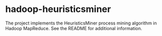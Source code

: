 hadoop-heuristicsminer
======================

The project implements the HeuristicsMiner process mining algorithm in Hadoop MapReduce.  See the README for additional information.